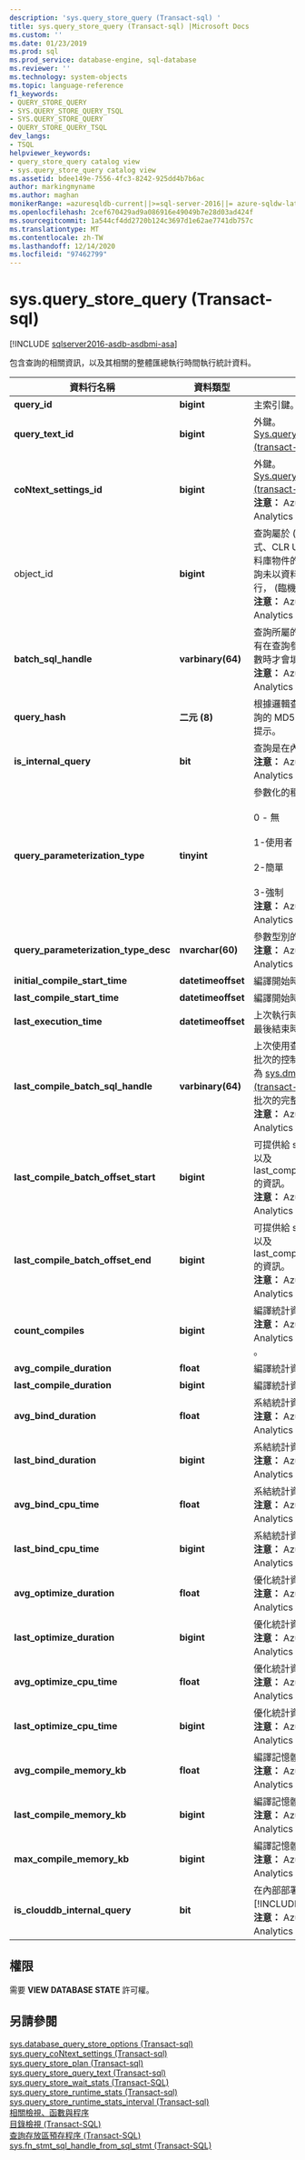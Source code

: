 ```yaml
---
description: 'sys.query_store_query (Transact-sql) '
title: sys.query_store_query (Transact-sql) |Microsoft Docs
ms.custom: ''
ms.date: 01/23/2019
ms.prod: sql
ms.prod_service: database-engine, sql-database
ms.reviewer: ''
ms.technology: system-objects
ms.topic: language-reference
f1_keywords:
- QUERY_STORE_QUERY
- SYS.QUERY_STORE_QUERY_TSQL
- SYS.QUERY_STORE_QUERY
- QUERY_STORE_QUERY_TSQL
dev_langs:
- TSQL
helpviewer_keywords:
- query_store_query catalog view
- sys.query_store_query catalog view
ms.assetid: bdee149e-7556-4fc3-8242-925dd4b7b6ac
author: markingmyname
ms.author: maghan
monikerRange: =azuresqldb-current||>=sql-server-2016||= azure-sqldw-latest||>=sql-server-linux-2017||=azuresqldb-mi-current
ms.openlocfilehash: 2cef670429ad9a086916e49049b7e28d03ad424f
ms.sourcegitcommit: 1a544cf4dd2720b124c3697d1e62ae7741db757c
ms.translationtype: MT
ms.contentlocale: zh-TW
ms.lasthandoff: 12/14/2020
ms.locfileid: "97462799"
---
```

# <a name="sysquery_store_query-transact-sql"></a>sys.query_store_query (Transact-sql) 
[!INCLUDE [sqlserver2016-asdb-asdbmi-asa](../../includes/applies-to-version/sqlserver2016-asdb-asdbmi-asa.md)]

  包含查詢的相關資訊，以及其相關的整體匯總執行時間執行統計資料。  
  
|資料行名稱|資料類型|描述|  
|-----------------|---------------|-----------------|  
|**query_id**|**bigint**|主索引鍵。|  
|**query_text_id**|**bigint**|外鍵。 [Sys.query_store_query_text &#40;transact-sql&#41;](../../relational-databases/system-catalog-views/sys-query-store-query-text-transact-sql.md)的聯結|  
|**coNtext_settings_id**|**bigint**|外鍵。 [Sys.query_coNtext_settings &#40;transact-sql&#41;](../../relational-databases/system-catalog-views/sys-query-context-settings-transact-sql.md)的聯結。<br/>**注意：** Azure Synapse Analytics 一律會傳回零 (0) 。|  
|object_id|**bigint**|查詢屬於 (預存程式、觸發程式、CLR UDF/UDAgg 等 ) 之資料庫物件的識別碼。 0：如果查詢未以資料庫物件的一部分執行， (臨機操作查詢) 。<br/>**注意：** Azure Synapse Analytics 一律會傳回零 (0) 。|  
|**batch_sql_handle**|**varbinary(64)**|查詢所屬的語句批次識別碼。 只有在查詢參考臨時表或資料表變數時才會填入。<br/>**注意：** Azure Synapse Analytics 一律會傳回 *Null*。|  
|**query_hash**|**二元 (8)**|根據邏輯查詢樹狀結構之個別查詢的 MD5 雜湊。 包含優化工具提示。|  
|**is_internal_query**|**bit**|查詢是在內部產生的。<br/>**注意：** Azure Synapse Analytics 一律會傳回零 (0) 。|  
|**query_parameterization_type**|**tinyint**|參數化的種類：<br /><br /> 0 - 無<br /><br /> 1-使用者<br /><br /> 2-簡單<br /><br /> 3-強制<br/>**注意：** Azure Synapse Analytics 一律會傳回零 (0) 。|  
|**query_parameterization_type_desc**|**nvarchar(60)**|參數型別的文字描述。<br/>**注意：** Azure Synapse Analytics 一律會傳回 *None*。|  
|**initial_compile_start_time**|**datetimeoffset**|編譯開始時間。|  
|**last_compile_start_time**|**datetimeoffset**|編譯開始時間。|  
|**last_execution_time**|**datetimeoffset**|上次執行時間指的是查詢/計畫的最後結束時間。|  
|**last_compile_batch_sql_handle**|**varbinary(64)**|上次使用查詢之最後一個 SQL 批次的控制碼。 您可以將它提供為 [sys.dm_exec_sql_text &#40;transact-sql&#41;](../../relational-databases/system-dynamic-management-views/sys-dm-exec-sql-text-transact-sql.md) 的輸入，以取得批次的完整文字。<br/>**注意：** Azure Synapse Analytics 一律會傳回 *Null*。|  
|**last_compile_batch_offset_start**|**bigint**|可提供給 sys.dm_exec_sql_text 以及 last_compile_batch_sql_handle 的資訊。<br/>**注意：** Azure Synapse Analytics 一律會傳回零 (0) 。|
|**last_compile_batch_offset_end**|**bigint**|可提供給 sys.dm_exec_sql_text 以及 last_compile_batch_sql_handle 的資訊。<br/>**注意：** Azure Synapse Analytics 一律會傳回零 (0) 。|  
|**count_compiles**|**bigint**|編譯統計資料。<br/>**注意：** Azure Synapse Analytics 一律會傳回一個 (1) 。|  
|**avg_compile_duration**|**float**|編譯統計資料（以微秒為單位）。|  
|**last_compile_duration**|**bigint**|編譯統計資料（以微秒為單位）。|  
|**avg_bind_duration**|**float**|系結統計資料（以微秒為單位）。<br/>**注意：** Azure Synapse Analytics 一律會傳回零 (0) 。|  
|**last_bind_duration**|**bigint**|系結統計資料。<br/>**注意：** Azure Synapse Analytics 一律會傳回零 (0) 。|  
|**avg_bind_cpu_time**|**float**|系結統計資料。<br/>**注意：** Azure Synapse Analytics 一律會傳回零 (0) 。|  
|**last_bind_cpu_time**|**bigint**|系結統計資料。<br/>**注意：** Azure Synapse Analytics 一律會傳回零 (0) 。|  
|**avg_optimize_duration**|**float**|優化統計資料（以微秒為單位）。<br/>**注意：** Azure Synapse Analytics 一律會傳回零 (0) 。|
|**last_optimize_duration**|**bigint**|優化統計資料。<br/>**注意：** Azure Synapse Analytics 一律會傳回零 (0) 。|
|**avg_optimize_cpu_time**|**float**|優化統計資料（以微秒為單位）。<br/>**注意：** Azure Synapse Analytics 一律會傳回零 (0) 。|
|**last_optimize_cpu_time**|**bigint**|優化統計資料。<br/>**注意：** Azure Synapse Analytics 一律會傳回零 (0) 。|
|**avg_compile_memory_kb**|**float**|編譯記憶體統計資料。<br/>**注意：** Azure Synapse Analytics 一律會傳回零 (0) 。|
|**last_compile_memory_kb**|**bigint**|編譯記憶體統計資料。<br/>**注意：** Azure Synapse Analytics 一律會傳回零 (0) 。|
|**max_compile_memory_kb**|**bigint**|編譯記憶體統計資料。<br/>**注意：** Azure Synapse Analytics 一律會傳回零 (0) 。|
|**is_clouddb_internal_query**|**bit**|在內部部署中一律為 0 [!INCLUDE[ssNoVersion](../../includes/ssnoversion-md.md)] 。<br/>**注意：** Azure Synapse Analytics 一律會傳回零 (0) 。|
  
## <a name="permissions"></a>權限  
 需要 **VIEW DATABASE STATE** 許可權。  
  
## <a name="see-also"></a>另請參閱  
 [sys.database_query_store_options &#40;Transact-sql&#41;](../../relational-databases/system-catalog-views/sys-database-query-store-options-transact-sql.md)   
 [sys.query_coNtext_settings &#40;Transact-sql&#41;](../../relational-databases/system-catalog-views/sys-query-context-settings-transact-sql.md)   
 [sys.query_store_plan &#40;Transact-sql&#41;](../../relational-databases/system-catalog-views/sys-query-store-plan-transact-sql.md)   
 [sys.query_store_query_text &#40;Transact-sql&#41;](../../relational-databases/system-catalog-views/sys-query-store-query-text-transact-sql.md)   
 [sys.query_store_wait_stats &#40;Transact-SQL&#41;](../../relational-databases/system-catalog-views/sys-query-store-wait-stats-transact-sql.md)  
 [sys.query_store_runtime_stats &#40;Transact-sql&#41;](../../relational-databases/system-catalog-views/sys-query-store-runtime-stats-transact-sql.md)   
 [sys.query_store_runtime_stats_interval &#40;Transact-sql&#41;](../../relational-databases/system-catalog-views/sys-query-store-runtime-stats-interval-transact-sql.md)   
 [相關檢視、函數與程序](../../relational-databases/performance/monitoring-performance-by-using-the-query-store.md)   
 [目錄檢視 &#40;Transact-SQL&#41;](../../relational-databases/system-catalog-views/catalog-views-transact-sql.md)   
 [查詢存放區預存程序 &#40;Transact-SQL&#41;](../../relational-databases/system-stored-procedures/query-store-stored-procedures-transact-sql.md)   
 [sys.fn_stmt_sql_handle_from_sql_stmt &#40;Transact-SQL&#41;](../../relational-databases/system-functions/sys-fn-stmt-sql-handle-from-sql-stmt-transact-sql.md)  
  
  
